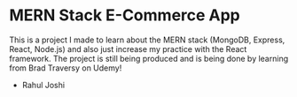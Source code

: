# MERN Stack E-Commerce App
This is a project I made to learn about the MERN stack (MongoDB, Express, React, Node.js) and also just increase my practice with the React framework. The project is still being produced and is being done by learning from Brad Traversy on Udemy!
- Rahul Joshi
